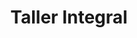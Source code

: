 ---
title: "Taller Integral"
url: /ciudad-autonoma-de-buenos-aires/taller-integral/
shop: Autowerkstatt
---